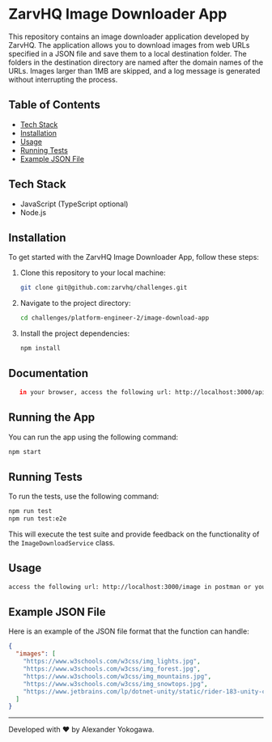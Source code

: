 # ZarvHQ Image Downloader App

This repository contains an image downloader application developed by ZarvHQ. The application allows you to download images from web URLs specified in a JSON file and save them to a local destination folder. The folders in the destination directory are named after the domain names of the URLs. Images larger than 1MB are skipped, and a log message is generated without interrupting the process.

## Table of Contents

- [Tech Stack](#tech-stack)
- [Installation](#installation)
- [Usage](#usage)
- [Running Tests](#running-tests)
- [Example JSON File](#example-json-file)

## Tech Stack

- JavaScript (TypeScript optional)
- Node.js

## Installation

To get started with the ZarvHQ Image Downloader App, follow these steps:

1. Clone this repository to your local machine:

   ```bash
   git clone git@github.com:zarvhq/challenges.git
   ```

2. Navigate to the project directory:

   ```bash
   cd challenges/platform-engineer-2/image-download-app
   ```

3. Install the project dependencies:

   ```bash
   npm install
   ```
## Documentation

```bash
   in your browser, access the following url: http://localhost:3000/api
   ```

## Running the App

You can run the app using the following command:

```bash
npm start
```

## Running Tests

To run the tests, use the following command:

```bash
npm run test
npm run test:e2e
```

This will execute the test suite and provide feedback on the functionality of the `ImageDownloadService` class.

## Usage
```bash
access the following url: http://localhost:3000/image in postman or your browser
```

## Example JSON File

Here is an example of the JSON file format that the function can handle:

```json
{
  "images": [
    "https://www.w3schools.com/w3css/img_lights.jpg",
    "https://www.w3schools.com/w3css/img_forest.jpg",
    "https://www.w3schools.com/w3css/img_mountains.jpg",
    "https://www.w3schools.com/w3css/img_snowtops.jpg",
    "https://www.jetbrains.com/lp/dotnet-unity/static/rider-183-unity-control-175bb569c94e2108a0573776f4bf4de5.gif"
  ]
}
```

---

Developed with ❤️ by Alexander Yokogawa.
